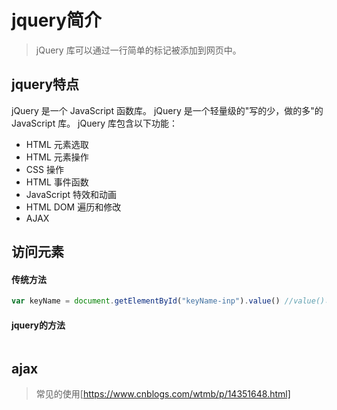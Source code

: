 # jquery简介
> jQuery 库可以通过一行简单的标记被添加到网页中。

## jquery特点
jQuery 是一个 JavaScript 函数库。
jQuery 是一个轻量级的"写的少，做的多"的 JavaScript 库。
jQuery 库包含以下功能：
- HTML 元素选取
- HTML 元素操作
- CSS 操作
- HTML 事件函数
- JavaScript 特效和动画
- HTML DOM 遍历和修改
- AJAX

## 访问元素
#### 传统方法
```js
var keyName = document.getElementById("keyName-inp").value() //value()可以被替换成text()等标签内部存在的属性
```
#### jquery的方法
```js

```

## ajax
> 常见的使用[https://www.cnblogs.com/wtmb/p/14351648.html]
